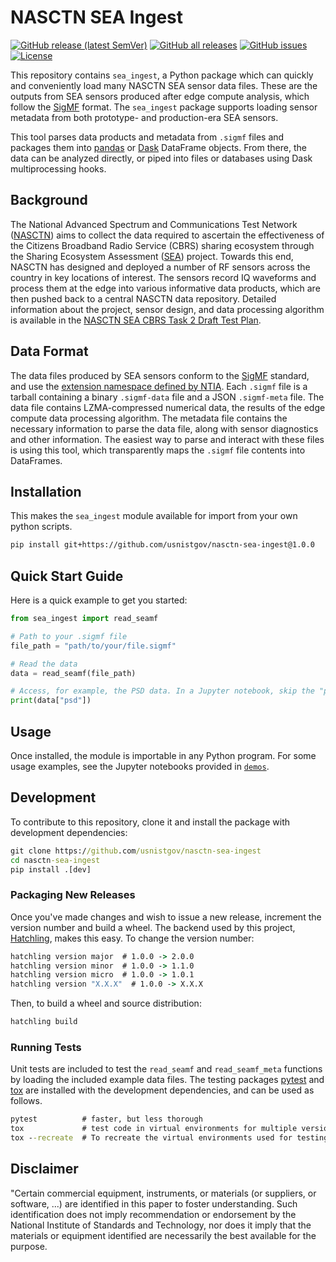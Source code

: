 # NASCTN SEA Ingest

[![GitHub release (latest SemVer)][latest-release-semver-badge]][github-releases]
[![GitHub all releases][github-download-count-badge]][github-releases]
[![GitHub issues][github-issue-count-badge]][github-issues]
[![License][license-badge]][license-link]

[latest-release-semver-badge]: https://img.shields.io/github/v/release/usnistgov/nasctn-sea-ingest?display_name=tag&sort=semver
[github-releases]: https://github.com/usnistgov/nasctn-sea-ingest/releases
[github-download-count-badge]: https://img.shields.io/github/downloads/usnistgov/nasctn-sea-ingest/total
[github-issue-count-badge]: https://img.shields.io/github/issues/usnistgov/nasctn-sea-ingest
[github-issues]: https://github.com/usnistgov/nasctn-sea-ingest/issues
[license-badge]: https://img.shields.io/badge/license-NIST-brightgreen
[license-link]: https://github.com/usnistgov/nasctn-sea-ingest/blob/main/LICENSE.md

This repository contains `sea_ingest`, a Python package which can quickly and conveniently load many NASCTN SEA sensor data files. These are the outputs from SEA sensors produced after edge compute analysis, which follow the [SigMF](https://github.com/sigmf/sigmf) format. The `sea_ingest` package supports loading sensor metadata from both prototype- and production-era SEA sensors.

This tool parses data products and metadata from `.sigmf` files and packages them into [pandas](https://pandas.pydata.org/) or [Dask](https://www.dask.org/) DataFrame objects. From there, the data can be analyzed directly, or piped into files or databases using Dask multiprocessing hooks.

## Background

The National Advanced Spectrum and Communications Test Network ([NASCTN](https://www.nist.gov/ctl/nasctn/about)) aims to collect the data required to ascertain the effectiveness of the Citizens Broadband Radio Service (CBRS) sharing ecosystem through the Sharing Ecosystem Assessment ([SEA](https://www.nist.gov/programs-projects/cbrs-sharing-ecosystem-assessment)) project. Towards this end, NASCTN has designed and deployed a number of RF sensors across the country in key locations of interest. The sensors record IQ waveforms and process them at the edge into various informative data products, which are then pushed back to a central NASCTN data repository. Detailed information about the project, sensor design, and data processing algorithm is available in the [NASCTN SEA CBRS Task 2 Draft Test Plan](https://www.nist.gov/document/nasctn-cbrs-sea-task-2-draft-test-plan-december-2023).

## Data Format

The data files produced by SEA sensors conform to the [SigMF](https://github.com/sigmf/sigmf) standard, and use the [extension namespace defined by NTIA](https://github.com/NTIA/sigmf-ns-ntia). Each `.sigmf` file is a tarball containing a binary `.sigmf-data` file and a JSON `.sigmf-meta` file. The data file contains LZMA-compressed numerical data, the results of the edge compute data processing algorithm. The metadata file contains the necessary information to parse the data file, along with sensor diagnostics and other information. The easiest way to parse and interact with these files is using this tool, which transparently maps the `.sigmf` file contents into DataFrames.

## Installation

This makes the `sea_ingest` module available for import from your own python scripts.

```bash
pip install git+https://github.com/usnistgov/nasctn-sea-ingest@1.0.0
```

## Quick Start Guide

Here is a quick example to get you started:

```python
from sea_ingest import read_seamf

# Path to your .sigmf file
file_path = "path/to/your/file.sigmf"

# Read the data
data = read_seamf(file_path)

# Access, for example, the PSD data. In a Jupyter notebook, skip the "print()"!
print(data["psd"])
```

## Usage

Once installed, the module is importable in any Python program. For some usage examples,
see the Jupyter notebooks provided in [`demos`](https://github.com/usnistgov/nasctn-sea-ingest/tree/main/demos).

## Development

To contribute to this repository, clone it and install the package with development dependencies:

```cmd
git clone https://github.com/usnistgov/nasctn-sea-ingest
cd nasctn-sea-ingest
pip install .[dev]
```

### Packaging New Releases

Once you've made changes and wish to issue a new release, increment the version number and build a wheel. The backend used by this project, [Hatchling](https://github.com/pypa/hatch/tree/master/backend), makes this easy. To change the version number:

```cmd
hatchling version major  # 1.0.0 -> 2.0.0
hatchling version minor  # 1.0.0 -> 1.1.0
hatchling version micro  # 1.0.0 -> 1.0.1
hatchling version "X.X.X"  # 1.0.0 -> X.X.X
```

Then, to build a wheel and source distribution:

```cmd
hatchling build
```

### Running Tests

Unit tests are included to test the `read_seamf` and `read_seamf_meta` functions by loading the included example data files. The testing packages [pytest](https://docs.pytest.org/en/7.1.x/) and [tox](https://tox.wiki/en/latest/) are installed with the development dependencies, and can be used as follows.

```cmd
pytest          # faster, but less thorough
tox             # test code in virtual environments for multiple versions of Python
tox --recreate  # To recreate the virtual environments used for testing
```

## Disclaimer

"Certain commercial equipment, instruments, or materials (or suppliers, or software, ...) are identified in this paper to foster understanding. Such identification does not imply recommendation or endorsement by the National Institute of Standards and Technology, nor does it imply that the materials or equipment identified are necessarily the best available for the purpose.
